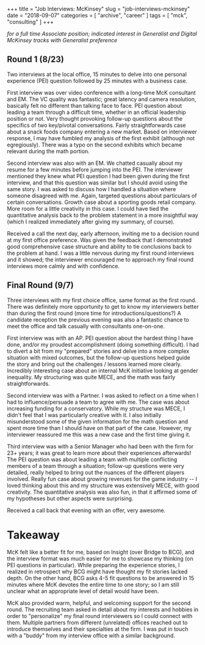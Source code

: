 +++
title = "Job Interviews: McKinsey"
slug = "job-interviews-mckinsey"
date = "2018-09-07"
categories = [ "archive", "career" ]
tags = [ "mck", "consulting" ]
+++

*for a full time Associate position; indicated interest in Generalist and Digital McKinsey tracks with Generalist preference* 

## Round 1 (8/23)

Two interviews at the local office, 15 minutes to delve into one personal experience (PEI) question followed by 25 minutes with a business case.

First interview was over video conference with a long-time McK consultant and EM. The VC quality was fantastic; great latency and camera resolution, basically felt no different than talking face to face. PEI question about leading a team through a difficult time, whether in an official leadership position or not. Very thought provoking follow-up questions about the specifics of two key/pivotal conversations. Fairly straightforwards case about a snack foods company entering a new market. Based on interviewer response, I may have fumbled my analysis of the first exhibit (although not egregiously). There was a typo on the second exhibits which became relevant during the math portion.

Second interview was also with an EM. We chatted casually about my resume for a few minutes before jumping into the PEI. The interviewer mentioned they knew what PEI question I had been given during the first interview, and that this question was similar but I should avoid using the same story. I was asked to discuss how I handled a situation where someone disagreed with me. Again, targeted questions about particulars of certain conversations. Growth case about a sporting goods retail company. More room for a little creativity in this case. I could have tied the quantitative analysis back to the problem statement in a more insightful way (which I realized immediately after giving my summary, of course).

Received a call the next day, early afternoon, inviting me to a decision round at my first office preference. Was given the feedback that I demonstrated good comprehensive case structure and ability to tie conclusions back to the problem at hand. I was a little nervous during my first round interviews and it showed; the interviewer encouraged me to approach my final round interviews more calmly and with confidence.

## Final Round (9/7)

Three interviews with my first choice office, same format as the first round. There was definitely more opportunity to get to know my interviewers better than during the first round (more time for introductions/questions?) A candidate reception the previous evening was also a fantastic chance to meet the office and talk casually with consultants one-on-one.

First interview was with an AP. PEI question about the hardest thing I have done, and/or my proudest accomplishment (doing something difficult). I had to divert a bit from my "prepared" stories and delve into a more complex situation with mixed outcomes, but the follow-up questions helped guide the story and bring out the challenges / lessons learned more clearly. Incredibly interesting case about an internal McK initiative looking at gender inequality. My structuring was quite MECE, and the math was fairly straightforwards.

Second interview was with a Partner. I was asked to reflect on a time when I had to influence/persuade a team to agree with me. The case was about increasing funding for a conservatory. While my structure was MECE, I didn't feel that I was particularly creative with it. I also initially misunderstood some of the given information for the math question and spent more time than I should have on that part of the case. However, my interviewer reassured me this was a new case and the first time giving it.

Third interview was with a Senior Manager who had been with the firm for 23+ years; it was great to learn more about their experiences afterwards! The PEI question was about leading a team with multiple conflicting members of a team through a situation; follow-up questions were very detailed, really helped to bring out the nuances of the different players involved. Really fun case about growing revenues for the game industry -- I loved thinking about this and my structure was extensively MECE, with good creativity. The quantitative analysis was also fun, in that it affirmed some of my hypotheses but other aspects were surprising.

Received a call back that evening with an offer, very awesome.

# Takeaway

McK felt like a better fit for me, based on Insight (over Bridge to BCG), and the interview format was much easier for me to showcase my thinking (on PEI questions in particular). While preparing the experience stories, I realized in retrospect why BCG might have thought my fit stories lacked depth. On the other hand, BCG asks 4-5 fit questions to be answered in 15 minutes where McK devotes the entire time to one story; so I am still unclear what an appropriate level of detail would have been.

McK also provided warm, helpful, and welcoming support for the second round. The recruiting team asked in detail about my interests and hobbies in order to "personalize" my final round interviewers so I could connect with them. Multiple partners from different (unrelated) offices reached out to introduce themselves and their specialties at the firm. I was put in touch with a "buddy" from my interview office with a similar background.
